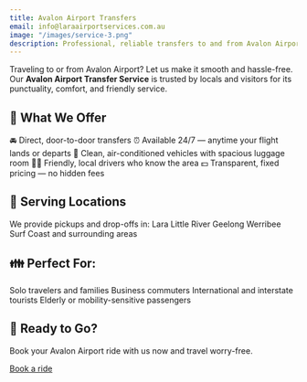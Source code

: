 ```yaml
---
title: Avalon Airport Transfers
email: info@laraairportservices.com.au
image: "/images/service-3.png"
description: Professional, reliable transfers to and from Avalon Airport.
---
```


Traveling to or from Avalon Airport? Let us make it smooth and hassle-free. Our **Avalon Airport Transfer Service** is trusted by locals and visitors for its punctuality, comfort, and friendly service.

## 🌟 What We Offer

🚘 Direct, door-to-door transfers
⏰ Available 24/7 — anytime your flight lands or departs
🧼 Clean, air-conditioned vehicles with spacious luggage room
👨‍✈️ Friendly, local drivers who know the area
💵 Transparent, fixed pricing — no hidden fees

## 📍 Serving Locations

We provide pickups and drop-offs in:
Lara
Little River
Geelong
Werribee
Surf Coast and surrounding areas

## 👪 Perfect For:

Solo travelers and families
Business commuters
International and interstate tourists
Elderly or mobility-sensitive passengers

## 🚀 Ready to Go?

Book your Avalon Airport ride with us now and travel worry-free.

[Book a ride](https://laraairportservices.square.site/s/appointments)

